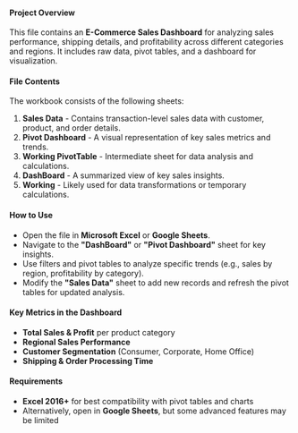 #### **Project Overview**  
This file contains an **E-Commerce Sales Dashboard** for analyzing sales performance, shipping details, and profitability across different categories and regions. It includes raw data, pivot tables, and a dashboard for visualization.  

#### **File Contents**  
The workbook consists of the following sheets:  
1. **Sales Data** - Contains transaction-level sales data with customer, product, and order details.  
2. **Pivot Dashboard** - A visual representation of key sales metrics and trends.  
3. **Working PivotTable** - Intermediate sheet for data analysis and calculations.  
4. **DashBoard** - A summarized view of key sales insights.  
5. **Working** - Likely used for data transformations or temporary calculations.  

#### **How to Use**  
- Open the file in **Microsoft Excel** or **Google Sheets**.  
- Navigate to the **"DashBoard"** or **"Pivot Dashboard"** sheet for key insights.  
- Use filters and pivot tables to analyze specific trends (e.g., sales by region, profitability by category).  
- Modify the **"Sales Data"** sheet to add new records and refresh the pivot tables for updated analysis.  

#### **Key Metrics in the Dashboard**  
- **Total Sales & Profit** per product category  
- **Regional Sales Performance**  
- **Customer Segmentation** (Consumer, Corporate, Home Office)  
- **Shipping & Order Processing Time**  

#### **Requirements**  
- **Excel 2016+** for best compatibility with pivot tables and charts  
- Alternatively, open in **Google Sheets**, but some advanced features may be limited  
